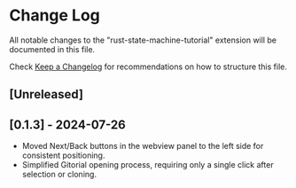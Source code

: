 # Change Log

All notable changes to the "rust-state-machine-tutorial" extension will be documented in this file.

Check [Keep a Changelog](http://keepachangelog.com/) for recommendations on how to structure this file.

## [Unreleased]

## [0.1.3] - 2024-07-26

- Moved Next/Back buttons in the webview panel to the left side for consistent positioning.
- Simplified Gitorial opening process, requiring only a single click after selection or cloning.
